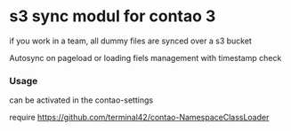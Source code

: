 
s3 sync modul for contao 3
===================================

if you work in a team, all dummy files are synced over a s3 bucket

Autosync on pageload or  loading fiels management with timestamp check

### Usage ###
can be activated in the contao-settings

require https://github.com/terminal42/contao-NamespaceClassLoader